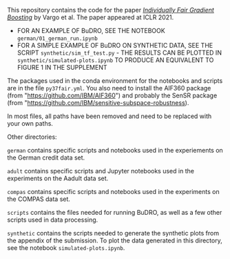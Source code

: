 This repository contains the code for the paper [*Individually Fair Gradient Boosting*](https://openreview.net/forum?id=JBAa9we1AL) by Vargo et al. The paper appeared at ICLR 2021.

* FOR AN EXAMPLE OF BuDRO, SEE THE NOTEBOOK `german/01_german_run.ipynb`
* FOR A SIMPLE EXAMPLE OF BuDRO ON SYNTHETIC DATA, SEE THE SCRIPT
  `synthetic/sim_tf_test.py` - THE RESULTS CAN BE PLOTTED IN 
  `synthetic/simulated-plots.ipynb` TO PRODUCE AN EQUIVALENT TO FIGURE 1
  IN THE SUPPLEMENT

The packages used in the conda environment for the notebooks and scripts are
in the file `py37fair.yml`.  You also need to install the AIF360 package (from
"https://github.com/IBM/AIF360") and probably the SenSR package (from
"https://github.com/IBM/sensitive-subspace-robustness).

In most files, all paths have been removed and need to be replaced with your
own paths.

Other directories:

`german` contains specific scripts and notebooks used in the experiements on
the German credit data set.

`adult` contains specific scripts and Jupyter notebooks used in the
experiments on the Aadult data set.  

`compas` contains specific scripts and notebooks used in the experiments on
the COMPAS data set.

`scripts` contains the files needed for running BuDRO, as well as a few
other scripts used in data processing.

`synthetic` contains the scripts needed to generate the synthetic plots from
the appendix of the submission.  To plot the data generated in this directory,
see the notebook `simulated-plots.ipynb`.


